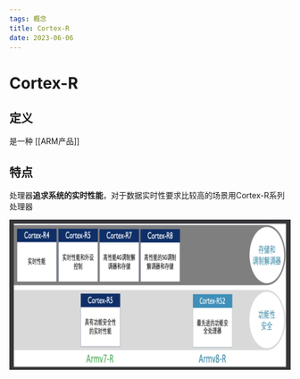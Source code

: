 ```yaml
---
tags: 概念
title: Cortex-R
date: 2023-06-06
---
```

# Cortex-R

## 定义 

是一种 [[ARM产品]]

## 特点

处理器**追求系统的实时性能**，对于数据实时性要求比较高的场景用Cortex-R系列
处理器

![550](assets/20230606210312308.png)
